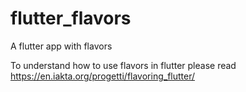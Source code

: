 # flutter_flavors

A flutter app with flavors

To understand how to use flavors in flutter please read https://en.iakta.org/progetti/flavoring_flutter/
